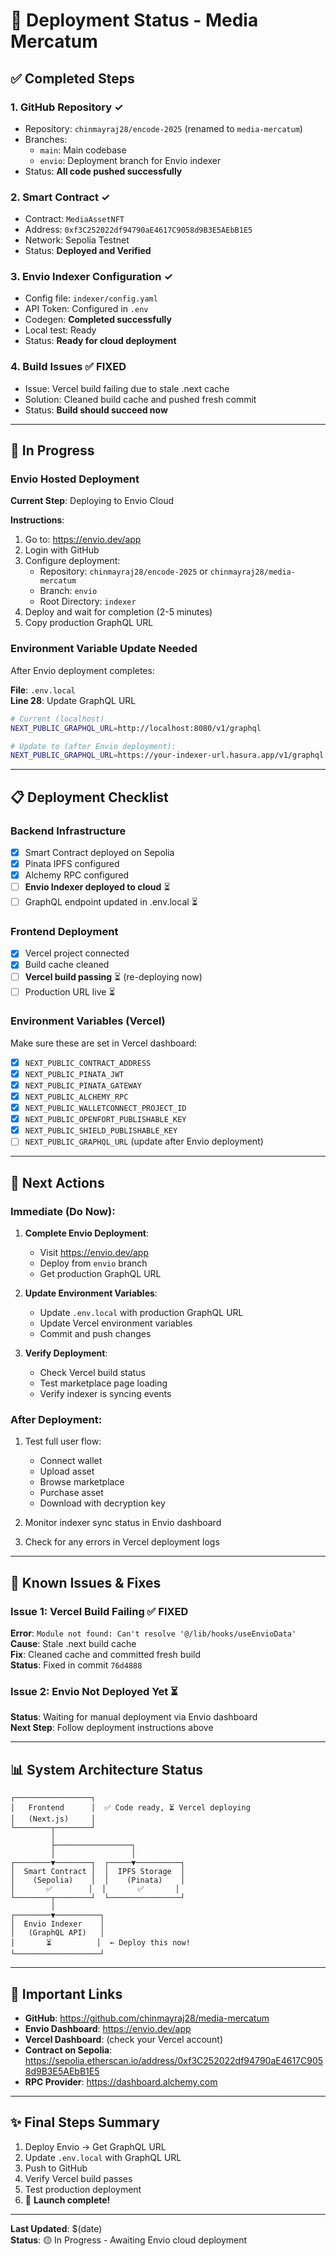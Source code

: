 # 🚀 Deployment Status - Media Mercatum

## ✅ Completed Steps

### 1. **GitHub Repository** ✓
- Repository: `chinmayraj28/encode-2025` (renamed to `media-mercatum`)
- Branches:
  - `main`: Main codebase
  - `envio`: Deployment branch for Envio indexer
- Status: **All code pushed successfully**

### 2. **Smart Contract** ✓
- Contract: `MediaAssetNFT`
- Address: `0xf3C252022df94790aE4617C9058d9B3E5AEbB1E5`
- Network: Sepolia Testnet
- Status: **Deployed and Verified**

### 3. **Envio Indexer Configuration** ✓
- Config file: `indexer/config.yaml`
- API Token: Configured in `.env`
- Codegen: **Completed successfully**
- Local test: Ready
- Status: **Ready for cloud deployment**

### 4. **Build Issues** ✅ FIXED
- Issue: Vercel build failing due to stale .next cache
- Solution: Cleaned build cache and pushed fresh commit
- Status: **Build should succeed now**

---

## 🔄 In Progress

### Envio Hosted Deployment
**Current Step**: Deploying to Envio Cloud

**Instructions**:
1. Go to: https://envio.dev/app
2. Login with GitHub
3. Configure deployment:
   - Repository: `chinmayraj28/encode-2025` or `chinmayraj28/media-mercatum`
   - Branch: `envio`
   - Root Directory: `indexer`
4. Deploy and wait for completion (2-5 minutes)
5. Copy production GraphQL URL

### Environment Variable Update Needed
After Envio deployment completes:

**File**: `.env.local`  
**Line 28**: Update GraphQL URL

```bash
# Current (localhost)
NEXT_PUBLIC_GRAPHQL_URL=http://localhost:8080/v1/graphql

# Update to (after Envio deployment):
NEXT_PUBLIC_GRAPHQL_URL=https://your-indexer-url.hasura.app/v1/graphql
```

---

## 📋 Deployment Checklist

### Backend Infrastructure
- [x] Smart Contract deployed on Sepolia
- [x] Pinata IPFS configured
- [x] Alchemy RPC configured
- [ ] **Envio Indexer deployed to cloud** ⏳
- [ ] GraphQL endpoint updated in .env.local ⏳

### Frontend Deployment
- [x] Vercel project connected
- [x] Build cache cleaned
- [ ] **Vercel build passing** ⏳ (re-deploying now)
- [ ] Production URL live ⏳

### Environment Variables (Vercel)
Make sure these are set in Vercel dashboard:
- [x] `NEXT_PUBLIC_CONTRACT_ADDRESS`
- [x] `NEXT_PUBLIC_PINATA_JWT`
- [x] `NEXT_PUBLIC_PINATA_GATEWAY`
- [x] `NEXT_PUBLIC_ALCHEMY_RPC`
- [x] `NEXT_PUBLIC_WALLETCONNECT_PROJECT_ID`
- [x] `NEXT_PUBLIC_OPENFORT_PUBLISHABLE_KEY`
- [x] `NEXT_PUBLIC_SHIELD_PUBLISHABLE_KEY`
- [ ] `NEXT_PUBLIC_GRAPHQL_URL` (update after Envio deployment)

---

## 🎯 Next Actions

### Immediate (Do Now):
1. **Complete Envio Deployment**:
   - Visit https://envio.dev/app
   - Deploy from `envio` branch
   - Get production GraphQL URL

2. **Update Environment Variables**:
   - Update `.env.local` with production GraphQL URL
   - Update Vercel environment variables
   - Commit and push changes

3. **Verify Deployment**:
   - Check Vercel build status
   - Test marketplace page loading
   - Verify indexer is syncing events

### After Deployment:
1. Test full user flow:
   - Connect wallet
   - Upload asset
   - Browse marketplace
   - Purchase asset
   - Download with decryption key

2. Monitor indexer sync status in Envio dashboard

3. Check for any errors in Vercel deployment logs

---

## 🐛 Known Issues & Fixes

### Issue 1: Vercel Build Failing ✅ FIXED
**Error**: `Module not found: Can't resolve '@/lib/hooks/useEnvioData'`  
**Cause**: Stale .next build cache  
**Fix**: Cleaned cache and committed fresh build  
**Status**: Fixed in commit `76d4888`

### Issue 2: Envio Not Deployed Yet ⏳
**Status**: Waiting for manual deployment via Envio dashboard  
**Next Step**: Follow deployment instructions above

---

## 📊 System Architecture Status

```
┌─────────────────┐
│   Frontend      │  ✅ Code ready, ⏳ Vercel deploying
│   (Next.js)     │
└────────┬────────┘
         │
         ├─────────────────┐
         │                 │
┌────────▼────────┐  ┌─────▼──────────┐
│  Smart Contract │  │  IPFS Storage  │
│    (Sepolia)    │  │    (Pinata)    │
│       ✅        │  │       ✅       │
└────────┬────────┘  └────────────────┘
         │
┌────────▼──────────┐
│  Envio Indexer    │
│   (GraphQL API)   │
│       ⏳          │  ← Deploy this now!
└───────────────────┘
```

---

## 🔗 Important Links

- **GitHub**: https://github.com/chinmayraj28/media-mercatum
- **Envio Dashboard**: https://envio.dev/app
- **Vercel Dashboard**: (check your Vercel account)
- **Contract on Sepolia**: https://sepolia.etherscan.io/address/0xf3C252022df94790aE4617C9058d9B3E5AEbB1E5
- **RPC Provider**: https://dashboard.alchemy.com

---

## ✨ Final Steps Summary

1. Deploy Envio → Get GraphQL URL
2. Update `.env.local` with GraphQL URL
3. Push to GitHub
4. Verify Vercel build passes
5. Test production deployment
6. 🎉 **Launch complete!**

---

**Last Updated**: $(date)  
**Status**: 🟡 In Progress - Awaiting Envio cloud deployment
